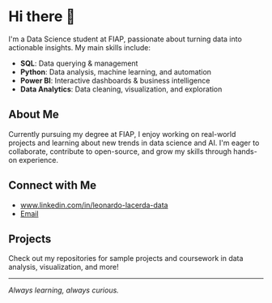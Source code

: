 # Hi there 👋

I'm a Data Science student at FIAP, passionate about turning data into actionable insights. My main skills include:

- **SQL**: Data querying & management
- **Python**: Data analysis, machine learning, and automation
- **Power BI**: Interactive dashboards & business intelligence
- **Data Analytics**: Data cleaning, visualization, and exploration

## About Me
Currently pursuing my degree at FIAP, I enjoy working on real-world projects and learning about new trends in data science and AI. I'm eager to collaborate, contribute to open-source, and grow my skills through hands-on experience.

## Connect with Me
- www.linkedin.com/in/leonardo-lacerda-data <!-- Replace # with your LinkedIn URL -->
- [Email](mailto:leonardo.a.lacerda1@gmail.com) <!-- Replace with your email -->

## Projects
Check out my repositories for sample projects and coursework in data analysis, visualization, and more!

---

*Always learning, always curious.*
